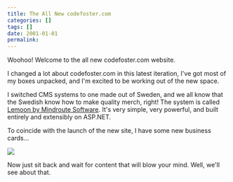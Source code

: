 ```yaml
---
title: The All New codefoster.com
categories: []
tags: []
date: 2001-01-01
permalink: 
---
```


Woohoo! Welcome to the all new codefoster.com website.

I changed a lot about codefoster.com in this latest iteration, I've got most of my boxes unpacked, and I'm excited to be working out of the new space.

I switched CMS systems to one made out of Sweden, and we all know that the Swedish know how to make quality merch, right! The system is called [Lemoon by Mindroute Software](http://www.lemoon.com). It's very simple, very powerful, and built entirely and extensibly on ASP.NET.

To coincide with the launch of the new site, I have some new business cards...

![](http://codefoster.blob.core.windows.net/site/image/892ab2793dbd41768b0d31533179175c/newblog_01_1.png)

Now just sit back and wait for content that will blow your mind. Well, we'll see about that.